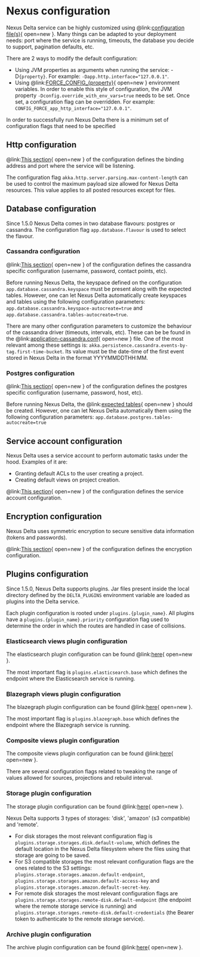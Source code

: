 # Nexus configuration

Nexus Delta service can be highly customized using @link:[configuration file(s)](https://github.com/BlueBrain/nexus/blob/master/delta/app/src/main/resources){ open=new }. Many things can be adapted to your deployment needs: port where the service is running, timeouts, the database you decide to support, pagination defaults, etc. 

There are 2 ways to modify the default configuration:

- Using JVM properties as arguments when running the service: -D`{property}`. For example: `-Dapp.http.interface="127.0.0.1"`.
- Using @link:[FORCE_CONFIG_{property}](https://github.com/lightbend/config#user-content-optional-system-or-env-variable-overrides){ open=new }
  environment variables. In order to enable this style of configuration, the JVM property
  `-Dconfig.override_with_env_vars=true` needs to be set. Once set, a configuration flag can be overridden. For example: `CONFIG_FORCE_app_http_interface="127.0.0.1"`.
  
In order to successfully run Nexus Delta there is a minimum set of configuration flags that need to be specified


## Http configuration

@link:[This section](https://github.com/BlueBrain/nexus/blob/master/delta/app/src/main/resources/app.conf#L9){ open=new } of the configuration defines the binding address and port where the service will be listening.

The configuration flag `akka.http.server.parsing.max-content-length` can be used to control the maximum payload size allowed for Nexus Delta resources. This value applies to all posted resources except for files.

## Database configuration

Since 1.5.0 Nexus Delta comes in two database flavours: postgres or cassandra. The configuration flag `app.database.flavour` is used to select the flavour.

### Cassandra configuration

@link:[This section](https://github.com/BlueBrain/nexus/blob/master/delta/app/src/main/resources/app.conf#L58){ open=new } of the configuration defines the cassandra specific configuration (username, password, contact points, etc).

Before running Nexus Delta, the keyspace defined on the configuration `app.database.cassandra.keyspace` must be present along with the expected tables. However, one can let Nexus Delta automatically create keyspaces and tables using the following configuration parameters: `app.database.cassandra.keyspace-autocreate=true` and `app.database.cassandra.tables-autocreate=true`.

There are many other configuration parameters to customize the behaviour of the cassandra driver (timeouts, intervals, etc). These can be be found in the @link:[application-cassandra.conf](https://github.com/BlueBrain/nexus/blob/master/delta/app/src/main/resources/application-cassandra.conf){ open=new } file. One of the most relevant among these settings is: `akka.persistence.cassandra.events-by-tag.first-time-bucket`. Its value must be the date-time of the first event stored in Nexus Delta in the format YYYYMMDDTHH:MM.

### Postgres configuration

@link:[This section](https://github.com/BlueBrain/nexus/blob/master/delta/app/src/main/resources/app.conf#L37){ open=new } of the configuration defines the postgres specific configuration (username, password, host, etc).

Before running Nexus Delta, the @link:[expected tables](https://github.com/BlueBrain/nexus/blob/master/delta/sourcing/src/main/resources/scripts/postgres.ddl){ open=new } should be created. However, one can let Nexus Delta automatically them using the following configuration parameters: `app.database.postgres.tables-autocreate=true`

## Service account configuration

Nexus Delta uses a service account to perform automatic tasks under the hood. Examples of it are:

- Granting default ACLs to the user creating a project.
- Creating default views on project creation.

@link:[This section](https://github.com/BlueBrain/nexus/blob/master/delta/app/src/main/resources/app.conf#L394){ open=new } of the configuration defines the service account configuration.

## Encryption configuration

Nexus Delta uses symmetric encryption to secure sensitive data information (tokens and passwords).

@link:[This section](https://github.com/BlueBrain/nexus/blob/master/delta/app/src/main/resources/app.conf#L235){ open=new } of the configuration defines the encryption configuration.

## Plugins configuration

Since 1.5.0, Nexus Delta supports plugins. Jar files present inside the local directory defined by the `DELTA_PLUGINS` environment variable are loaded as plugins into the Delta service. 

Each plugin configuration is rooted under `plugins.{plugin_name}`. All plugins have a `plugins.{plugin_name}.priority` configuration flag used to determine the order in which the routes are handled in case of collisions. 

### Elasticsearch views plugin configuration

The elasticsearch plugin configuration can be found @link:[here](https://github.com/BlueBrain/nexus/blob/master/delta/plugins/elasticsearch/src/main/resources/elasticsearch.conf){ open=new }. 

The most important flag is `plugins.elasticsearch.base` which defines the endpoint where the Elasticsearch service is running.

### Blazegraph views plugin configuration

The blazegraph plugin configuration can be found @link:[here](https://github.com/BlueBrain/nexus/blob/master/delta/plugins/blazegraph/src/main/resources/blazegraph.conf){ open=new }. 

The most important flag is `plugins.blazegraph.base` which defines the endpoint where the Blazegraph service is running.

### Composite views plugin configuration

The composite views plugin configuration can be found @link:[here](https://github.com/BlueBrain/nexus/blob/master/delta/plugins/composite-views/src/main/resources/composite-views.conf){ open=new }. 

There are several configuration flags related to tweaking the range of values allowed for sources, projections and rebuild interval.

### Storage plugin configuration

The storage plugin configuration can be found @link:[here](https://github.com/BlueBrain/nexus/blob/master/delta/plugins/storage/src/main/resources/storage.conf){ open=new }. 

Nexus Delta supports 3 types of storages: 'disk', 'amazon' (s3 compatible) and 'remote'.

- For disk storages the most relevant configuration flag is `plugins.storage.storages.disk.default-volume`, which defines the default location in the Nexus Delta filesystem where the files using that storage are going to be saved.
- For S3 compatible storages the most relevant configuration flags are the ones related to the S3 settings: `plugins.storage.storages.amazon.default-endpoint`, `plugins.storage.storages.amazon.default-access-key` and `plugins.storage.storages.amazon.default-secret-key`.
- For remote disk storages the most relevant configuration flags are `plugins.storage.storages.remote-disk.default-endpoint` (the endpoint where the remote storage service is running) and `plugins.storage.storages.remote-disk.default-credentials` (the Bearer token to authenticate to the remote storage service).


### Archive plugin configuration

The archive plugin configuration can be found @link:[here](https://github.com/BlueBrain/nexus/blob/master/delta/plugins/archive/src/main/resources/archive.conf){ open=new }.
